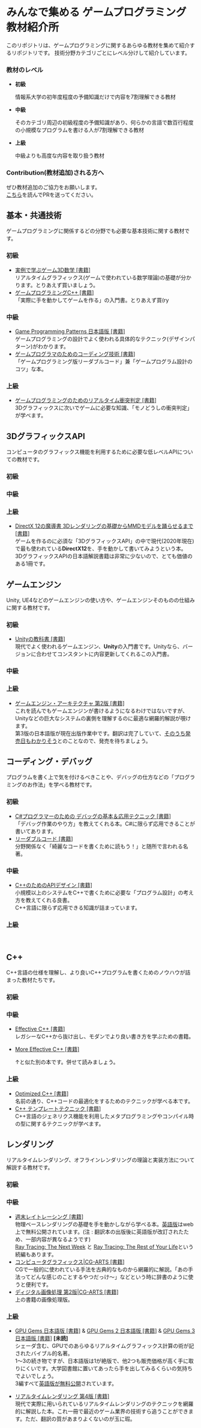 # みんなで集める ゲームプログラミング教材紹介所

このリポジトリは、ゲームプログラミングに関するあらゆる教材を集めて紹介するリポジトリです。
技術分野カテゴリごとにレベル分けして紹介しています。

### 教材のレベル

- **初級**

  情報系大学の初年度程度の予備知識だけで内容を7割理解できる教材

- **中級**

  そのカテゴリ周辺の初級程度の予備知識があり、何らかの言語で数百行程度の小規模なプログラムを書ける人が7割理解できる教材

- **上級**

  中級よりも高度な内容を取り扱う教材

### Contribution(教材追加)される方へ

ぜひ教材追加のご協力をお願いします。   
[こちら](https://github.com/Nao-Shirotsu/GameProgrammingMaterials-JP/blob/master/CONTRIBUTING.md)を読んでPRを送ってください。



## 基本・共通技術

ゲームプログラミングに関係するどの分野でも必要な基本技術に関する教材です。   

### 初級

- [実例で学ぶゲーム3D数学 [書籍]](https://www.oreilly.co.jp/books/9784873113777/ )    
  リアルタイムグラフィックス(ゲームで使われている数学理論)の基礎が分かります。とりあえず買いましょう。
- [ゲームプログラミングC++ [書籍]](https://www.shoeisha.co.jp/book/detail/9784798157610)    
  「実際に手を動かしてゲームを作る」の入門書。とりあえず買(ry

### 中級

- [Game Programming Patterns 日本語版 [書籍]](https://book.impress.co.jp/books/1114101121)    
  ゲームプログラミングの設計でよく使われる具体的なテクニック(デザインパターン)がわかります。
- [ゲームプログラマのためのコーディング技術 [書籍]](https://gihyo.jp/book/2015/978-4-7741-7413-6)    
  「ゲームプログラミング版リーダブルコード」兼「ゲームプログラム設計のコツ」な本。

### 上級

- [ゲームプログラミングのためのリアルタイム衝突判定 [書籍]](https://gogo3d.borndigital.jp/products/detail.php?product_id=50)    
  3Dグラフィックスに次いでゲームに必要な知識、「モノどうしの衝突判定」が学べます。    


## 3DグラフィックスAPI

コンピュータのグラフィックス機能を利用するために必要な低レベルAPIについての教材です。

### 初級

### 中級

### 上級

- [DirectX 12の魔導書  3Dレンダリングの基礎からMMDモデルを踊らせるまで [書籍]](https://www.shoeisha.co.jp/book/detail/9784798161938)    
  ゲームを作るのに必須な「3DグラフィックスAPI」の中で現代(2020年現在)で最も使われている**DirectX12**を、手を動かして書いてみようという本。    
  3DグラフィックスAPIの日本語解説書籍は非常に少ないので、とても価値のある1冊です。

## ゲームエンジン

Unity, UE4などのゲームエンジンの使い方や、ゲームエンジンそのものの仕組みに関する教材です。

### 初級

- [Unityの教科書 [書籍]](https://www.sbcr.jp/product/4815606657/)    
  現代でよく使われるゲームエンジン、**Unity**の入門書です。Unityなら、バージョンに合わせてコンスタントに内容更新してくれるこの入門書。

### 中級

### 上級

- [ゲームエンジン・アーキテクチャ 第2版 [書籍]](https://www.sbcr.jp/product/4797377484/ )    
  これを読んでもゲームエンジンが書けるようになるわけではないですが、Unityなどの巨大なシステムの裏側を理解するのに最適な網羅的解説が覗けます。    
  第3版の日本語版が現在出版作業中です。翻訳は完了していて、[そのうち発売日もわかりそう](https://twitter.com/minahito/status/1285077663250477057)とのことなので、発売を待ちましょう。    


## コーディング・デバッグ

プログラムを書く上で気を付けるべきことや、デバッグの仕方などの「プログラミングのお作法」を学べる教材です。

### 初級

- [C#プログラマーのための デバッグの基本＆応用テクニック [書籍]](https://gihyo.jp/book/2016/978-4-7741-8467-8)     
  「デバッグ作業のやり方」を教えてくれる本。C#に限らず応用できることが書いてあります。
- [リーダブルコード [書籍]](https://www.oreilly.co.jp/books/9784873115658/)    
  分野関係なく「綺麗なコードを書くために読もう！」と随所で言われる名著。

### 中級

- [C++のためのAPIデザイン [書籍]](https://www.sbcr.jp/product/4797369151/)    
  小規模以上のシステムをC++で書くために必要な「プログラム設計」の考え方を教えてくれる良書。    
  C++言語に限らず応用できる知識が詰まっています。

### 上級

​    

## C++

C++言語の仕様を理解し、より良いC++プログラムを書くためのノウハウが詰まった教材たちです。

### 初級

### 中級

- [Effective C++ [書籍]](https://www.oreilly.co.jp/books/9784873117362/)     
  レガシーなC++から抜け出し、モダンでより良い書き方を学ぶための書籍。

- [More Effective C++ [書籍]](https://honto.jp/netstore/pd-book_26091554.html)

  ↑と似た別の本です。併せて読みましょう。

### 上級

- [Optimized C++ [書籍]](https://www.oreilly.co.jp/books/9784873117928/)    
  名前の通り、C++コードの最適化をするためのテクニックが学べる本です。
- [C++ テンプレートテクニック [書籍]](https://www.sbcr.jp/product/4797376685/)    
  C++言語のジェネリクス機能を利用したメタプログラミングやコンパイル時の型に関するテクニックが学べます。  
  

## レンダリング

リアルタイムレンダリング、オフラインレンダリングの理論と実装方法について解説する教材です。

### 初級

### 中級

- [週末レイトレーシング [書籍]](https://tatsu-zine.com/books/ray-tracing-part1)    
  物理ベースレンダリングの基礎を手を動かしながら学べる本。[英語版](https://raytracing.github.io/books/RayTracingInOneWeekend.html)はweb上で無料公開されています。(注 : 翻訳本の出版後に英語版が改訂されたため、一部内容が異なるようです)    
  [Ray Tracing: The Next Week](https://raytracing.github.io/books/RayTracingTheNextWeek.html) と [Ray Tracing: The Rest of Your Life](http://www.realtimerendering.com/raytracing/Ray%20Tracing_%20the%20Rest%20of%20Your%20Life.pdf)という続編もあります。
- [コンピュータグラフィックス|CG-ARTS [書籍]](https://www.cgarts.or.jp/book/cg_engineer/index.html)    
  CGで一般的に使われている手法を古典的なものから網羅的に解説。「あの手法ってどんな感じのことするやつだっけ～」などという時に辞書のように使うと便利です。
- [ディジタル画像処理 第2版|CG-ARTS [書籍]](https://www.cgarts.or.jp/book/img_engineer/index.html)    
  上の書籍の画像処理版。

### 上級

- <u>GPU Gems 日本語版 [書籍]</u> & [GPU Gems 2 日本語版 [書籍]](https://gogo3d.borndigital.jp/products/detail.php?product_id=49) & [GPU Gems 3 日本語版 [書籍]](https://gogo3d.borndigital.jp/products/detail.php?product_id=41) **[未読]**    
  シェーダ含む、GPUでのあらゆるリアルタイムグラフィックス計算の術が記されたバイブル的名著。   
  1～3の続き物ですが、日本語版は1が絶版で、他2つも販売価格が高く手に取りにくいです。大学図書館に置いてあったら手を出してみるくらいの気持ちでよいでしょう。    
  3編すべて[英語版が無料公開](https://developer.nvidia.com/gpugems/gpugems/contributors)されています。

- [リアルタイムレンダリング 第4版 [書籍]](https://www.borndigital.co.jp/book/15291.html)   
  現代で実際に用いられているリアルタイムレンダリングのテクニックを網羅的に解説した本。これ一冊で最近のゲーム業界の技術すら追うことができます。ただ、翻訳の質があまりよくないのが玉に瑕。